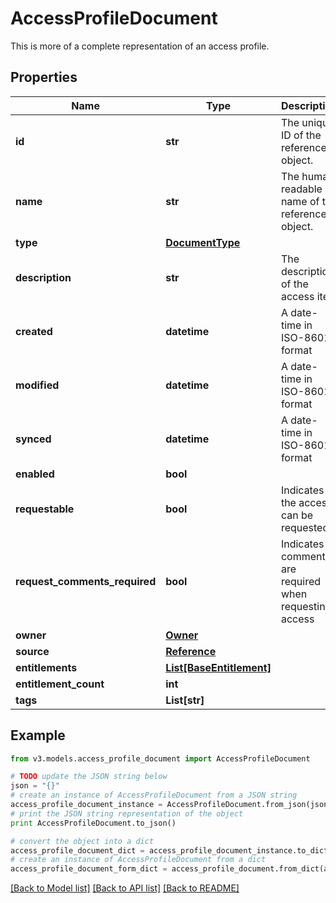 # AccessProfileDocument

This is more of a complete representation of an access profile.  

## Properties
Name | Type | Description | Notes
------------ | ------------- | ------------- | -------------
**id** | **str** | The unique ID of the referenced object. | 
**name** | **str** | The human readable name of the referenced object. | 
**type** | [**DocumentType**](DocumentType.md) |  | 
**description** | **str** | The description of the access item | [optional] 
**created** | **datetime** | A date-time in ISO-8601 format | [optional] 
**modified** | **datetime** | A date-time in ISO-8601 format | [optional] 
**synced** | **datetime** | A date-time in ISO-8601 format | [optional] 
**enabled** | **bool** |  | [optional] 
**requestable** | **bool** | Indicates if the access can be requested | [optional] 
**request_comments_required** | **bool** | Indicates if comments are required when requesting access | [optional] 
**owner** | [**Owner**](Owner.md) |  | [optional] 
**source** | [**Reference**](Reference.md) |  | [optional] 
**entitlements** | [**List[BaseEntitlement]**](BaseEntitlement.md) |  | [optional] 
**entitlement_count** | **int** |  | [optional] 
**tags** | **List[str]** |  | [optional] 

## Example

```python
from v3.models.access_profile_document import AccessProfileDocument

# TODO update the JSON string below
json = "{}"
# create an instance of AccessProfileDocument from a JSON string
access_profile_document_instance = AccessProfileDocument.from_json(json)
# print the JSON string representation of the object
print AccessProfileDocument.to_json()

# convert the object into a dict
access_profile_document_dict = access_profile_document_instance.to_dict()
# create an instance of AccessProfileDocument from a dict
access_profile_document_form_dict = access_profile_document.from_dict(access_profile_document_dict)
```
[[Back to Model list]](../README.md#documentation-for-models) [[Back to API list]](../README.md#documentation-for-api-endpoints) [[Back to README]](../README.md)


